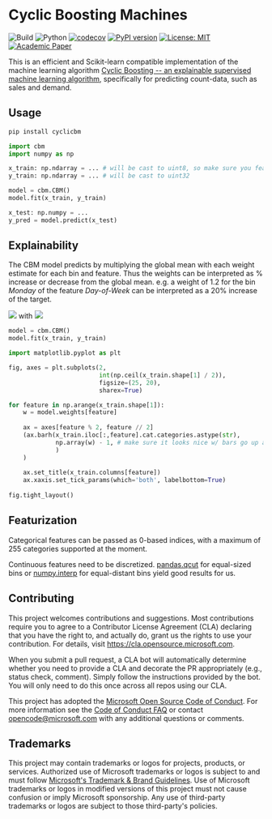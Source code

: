 # Cyclic Boosting Machines

![Build](https://github.com/Microsoft/cbm/workflows/Build/badge.svg)
![Python](https://img.shields.io/pypi/pyversions/cyclicbm.svg)
[![codecov](https://codecov.io/gh/microsoft/CBM/branch/main/graph/badge.svg?token=VRppFx2o8v)](https://codecov.io/gh/microsoft/CBM)
[![PyPI version](https://badge.fury.io/py/cyclicbm.svg)](https://badge.fury.io/py/cyclicbm)
[![License: MIT](https://img.shields.io/badge/License-MIT-yellow.svg)](https://opensource.org/licenses/MIT)
[![Academic Paper](https://img.shields.io/badge/academic-paper-7fdcf7)](https://arxiv.org/abs/2002.03425)

This is an efficient and Scikit-learn compatible implementation of the machine learning algorithm [Cyclic Boosting -- an explainable supervised machine learning algorithm](https://arxiv.org/abs/2002.03425), specifically for predicting count-data, such as sales and demand.

## Usage

```bash
pip install cyclicbm
```

```python
import cbm
import numpy as np

x_train: np.ndarray = ... # will be cast to uint8, so make sure you featurize before hand
y_train: np.ndarray = ... # will be cast to uint32

model = cbm.CBM()
model.fit(x_train, y_train)

x_test: np.numpy = ...
y_pred = model.predict(x_test)
```

## Explainability

The CBM model predicts by multiplying the global mean with each weight estimate for each bin and feature. Thus the weights can be interpreted as % increase or decrease from the global mean. e.g. a weight of 1.2 for the bin _Monday_ of the feature _Day-of-Week_ can be interpreted as a 20% increase of the target.

<img src="https://render.githubusercontent.com/render/math?math=\hat{y}_i = \mu \cdot \product^{p}_{j=1} f^k_j"> with <img src="https://render.githubusercontent.com/render/math?math=k = \{x_{j,_i} \in b^k_j \}">

```python
model = cbm.CBM()
model.fit(x_train, y_train)

import matplotlib.pyplot as plt

fig, axes = plt.subplots(2, 
                         int(np.ceil(x_train.shape[1] / 2)),
                         figsize=(25, 20),
                         sharex=True)

for feature in np.arange(x_train.shape[1]):
    w = model.weights[feature]
    
    ax = axes[feature % 2, feature // 2]
    (ax.barh(x_train.iloc[:,feature].cat.categories.astype(str),
             np.array(w) - 1, # make sure it looks nice w/ bars go up and down from zero
             )
    )
    
    ax.set_title(x_train.columns[feature])
    ax.xaxis.set_tick_params(which='both', labelbottom=True)
    
fig.tight_layout()
``` 

## Featurization

Categorical features can be passed as 0-based indices, with a maximum of 255 categories supported at the moment.

Continuous features need to be discretized. [pandas.qcut](https://pandas.pydata.org/docs/reference/api/pandas.qcut.html) for equal-sized bins or [numpy.interp](https://numpy.org/doc/stable/reference/generated/numpy.interp.html) for equal-distant bins yield good results for us.

## Contributing

This project welcomes contributions and suggestions.  Most contributions require you to agree to a
Contributor License Agreement (CLA) declaring that you have the right to, and actually do, grant us
the rights to use your contribution. For details, visit https://cla.opensource.microsoft.com.

When you submit a pull request, a CLA bot will automatically determine whether you need to provide
a CLA and decorate the PR appropriately (e.g., status check, comment). Simply follow the instructions
provided by the bot. You will only need to do this once across all repos using our CLA.

This project has adopted the [Microsoft Open Source Code of Conduct](https://opensource.microsoft.com/codeofconduct/).
For more information see the [Code of Conduct FAQ](https://opensource.microsoft.com/codeofconduct/faq/) or
contact [opencode@microsoft.com](mailto:opencode@microsoft.com) with any additional questions or comments.

## Trademarks

This project may contain trademarks or logos for projects, products, or services. Authorized use of Microsoft 
trademarks or logos is subject to and must follow 
[Microsoft's Trademark & Brand Guidelines](https://www.microsoft.com/en-us/legal/intellectualproperty/trademarks/usage/general).
Use of Microsoft trademarks or logos in modified versions of this project must not cause confusion or imply Microsoft sponsorship.
Any use of third-party trademarks or logos are subject to those third-party's policies.
